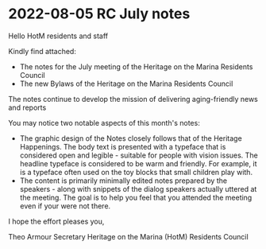 # 2022-08-05 RC July notes

Hello HotM residents and staff

Kindly find attached:

* The notes for the July meeting of the Heritage on the Marina Residents Council
* The new Bylaws of the Heritage on the Marina Residents Council

The notes continue to develop the mission of delivering aging-friendly news and reports

You may notice two notable aspects of this month's notes:

* The graphic design of the Notes closely follows that of the Heritage Happenings. The body text is presented with a typeface that is considered open and legible - suitable for people with vision issues. The headline typeface is considered to be warm and friendly. For example, it is a typeface often used on the toy blocks that small children play with.
* The content is primarily minimally edited notes prepared by the speakers - along with snippets of the dialog speakers actually uttered at the meeting. The goal is to help you feel that you attended the meeting even if your were not there.

I hope the effort pleases you,

Theo Armour
Secretary Heritage on the Marina (HotM) Residents Council
